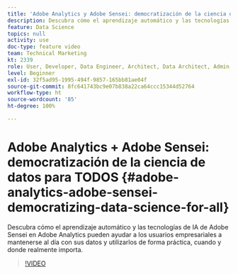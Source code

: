 ```yaml
---
title: 'Adobe Analytics y Adobe Sensei: democratización de la ciencia de datos para TODOS'
description: Descubra cómo el aprendizaje automático y las tecnologías de IA de Adobe Sensei en Adobe Analytics pueden ayudar a los usuarios empresariales a mantenerse al día con sus datos y utilizarlos de forma práctica, cuando y donde realmente importa.
feature: Data Science
topics: null
activity: use
doc-type: feature video
team: Technical Marketing
kt: 2339
role: User, Developer, Data Engineer, Architect, Data Architect, Admin, Leader
level: Beginner
exl-id: 32f5ad95-1995-494f-9857-165bb81ae04f
source-git-commit: 8fc641743bc9e07b838a22ca64ccc15344d52764
workflow-type: ht
source-wordcount: '85'
ht-degree: 100%

---
```


# Adobe Analytics + Adobe Sensei: democratización de la ciencia de datos para TODOS {#adobe-analytics-adobe-sensei-democratizing-data-science-for-all}

Descubra cómo el aprendizaje automático y las tecnologías de IA de Adobe Sensei en Adobe Analytics pueden ayudar a los usuarios empresariales a mantenerse al día con sus datos y utilizarlos de forma práctica, cuando y donde realmente importa.

>[!VIDEO](https://video.tv.adobe.com/v/25838/?quality=12&learn=on)
